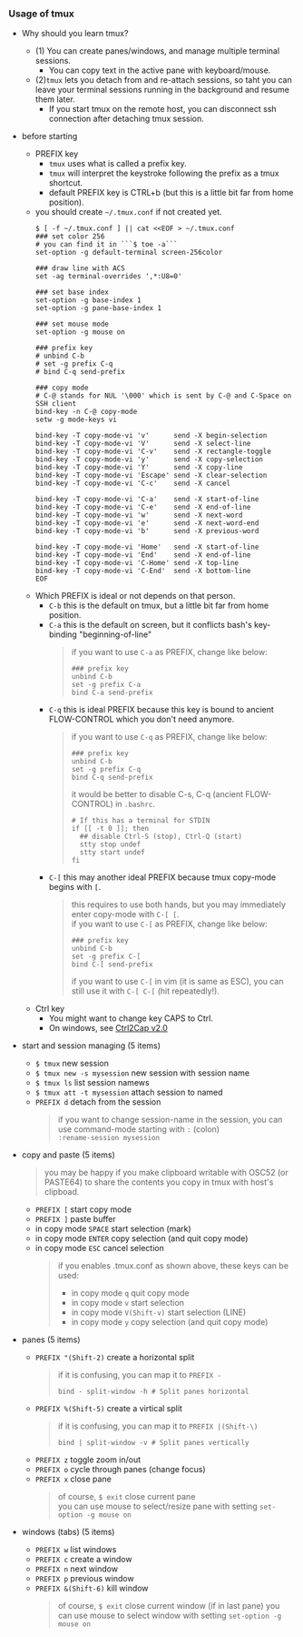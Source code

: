 ### Usage of tmux
- Why should you learn tmux?
  - (1) You can create panes/windows, and manage multiple terminal sessions.
    - You can copy text in the active pane with keyboard/mouse.
  - (2)```tmux``` lets you detach from and re-attach sessions, so taht you can leave your terminal sessions running in the background and resume them later.
    - If you start tmux on the remote host, you can disconnect ssh connection after detaching tmux session.
- before starting
  - PREFIX key
    - ```tmux``` uses what is called a prefix key. 
    - ```tmux``` will interpret the keystroke following the prefix as a tmux shortcut. 
    - default PREFIX key is CTRL+b (but this is a little bit far from home position).
  - you should create ```~/.tmux.conf``` if not created yet.
    ```
    $ [ -f ~/.tmux.conf ] || cat <<EOF > ~/.tmux.conf
    ### set color 256
    # you can find it in ```$ toe -a```
    set-option -g default-terminal screen-256color

    ### draw line with ACS
    set -ag terminal-overrides ',*:U8=0'

    ### set base index
    set-option -g base-index 1
    set-option -g pane-base-index 1

    ### set mouse mode
    set-option -g mouse on

    ### prefix key
    # unbind C-b
    # set -g prefix C-q
    # bind C-q send-prefix

    ### copy mode
    # C-@ stands for NUL '\000' which is sent by C-@ and C-Space on SSH client
    bind-key -n C-@ copy-mode
    setw -g mode-keys vi
    
    bind-key -T copy-mode-vi 'v'      send -X begin-selection
    bind-key -T copy-mode-vi 'V'      send -X select-line
    bind-key -T copy-mode-vi 'C-v'    send -X rectangle-toggle
    bind-key -T copy-mode-vi 'y'      send -X copy-selection
    bind-key -T copy-mode-vi 'Y'      send -X copy-line
    bind-key -T copy-mode-vi 'Escape' send -X clear-selection
    bind-key -T copy-mode-vi 'C-c'    send -X cancel
    
    bind-key -T copy-mode-vi 'C-a'    send -X start-of-line
    bind-key -T copy-mode-vi 'C-e'    send -X end-of-line
    bind-key -T copy-mode-vi 'w'      send -X next-word
    bind-key -T copy-mode-vi 'e'      send -X next-word-end
    bind-key -T copy-mode-vi 'b'      send -X previous-word
    
    bind-key -T copy-mode-vi 'Home'   send -X start-of-line
    bind-key -T copy-mode-vi 'End'    send -X end-of-line
    bind-key -T copy-mode-vi 'C-Home' send -X top-line
    bind-key -T copy-mode-vi 'C-End'  send -X bottom-line
    EOF
    ```
  - Which PREFIX is ideal or not depends on that person.  
    - ```C-b```   this is the default on tmux, but a little bit far from home position.  
    - ```C-a```   this is the default on screen, but it conflicts bash's key-binding "beginning-of-line"  
      > if you want to use ```C-a``` as PREFIX, change like below:
      > ```
      > ### prefix key
      > unbind C-b
      > set -g prefix C-a
      > bind C-a send-prefix
      > ```
    - ```C-q```   this is ideal PREFIX because this key is bound to ancient FLOW-CONTROL which you don't need anymore.  
      > if you want to use ```C-q``` as PREFIX, change like below:
      > ```
      > ### prefix key
      > unbind C-b
      > set -g prefix C-q
      > bind C-q send-prefix
      > ```
      > it would be better to disable C-s, C-q (ancient FLOW-CONTROL) in ```.bashrc```.
      > ```
      > # If this has a terminal for STDIN
      > if [[ -t 0 ]]; then
      >   ## disable Ctrl-S (stop), Ctrl-Q (start)
      >   stty stop undef
      >   stty start undef
      > fi
      > ```
    - ```C-[```   this may another ideal PREFIX because tmux copy-mode begins with ```[```.  
      > this requires to use both hands, but you may immediately enter copy-mode with ```C-[ [```.  
      > if you want to use ```C-[``` as PREFIX, change like below:
      > ```
      > ### prefix key
      > unbind C-b
      > set -g prefix C-[
      > bind C-[ send-prefix
      > ```
      > if you want to use ```C-[``` in vim (it is same as ESC), you can still use it with ```C-[ C-[``` (hit repeatedly!).  
  - Ctrl key 
    - You might want to change key CAPS to Ctrl.
    - On windows, see [Ctrl2Cap v2.0](https://docs.microsoft.com/en-us/sysinternals/downloads/ctrl2cap)

- start and session managing (5 items)
  - ```$ tmux``` new session 
  - ```$ tmux new -s mysession``` new session with session name
  - ```$ tmux ls``` list session namews
  - ```$ tmux att -t mysession``` attach session to named
  - ```PREFIX d``` detach from the session
    > if you want to change session-name in the session, you can use command-mode starting with ```:``` (colon)  
    > ```:rename-session mysession``` 
- copy and paste (5 items)
  > you may be happy if you make clipboard writable with OSC52 (or PASTE64) to share the contents you copy in tmux with host's clipboad.
  
  - ```PREFIX [``` start copy mode
  - ```PREFIX ]``` paste buffer
  - in copy mode ```SPACE``` start selection (mark)
  - in copy mode ```ENTER``` copy selection (and quit copy mode)
  - in copy mode ```ESC``` cancel selection
    > if you enables .tmux.conf as shown above, these keys can be used: 
    > - in copy mode ```q``` quit copy mode
    > - in copy mode ```v``` start selection
    > - in copy mode ```V(Shift-v)``` start selection (LINE)
    > - in copy mode ```y``` copy selection (and quit copy mode)
- panes (5 items)
  - ```PREFIX "(Shift-2)``` create a horizontal split
    > if it is confusing, you can map it to ```PREFIX -```
    > ```
    > bind - split-window -h # Split panes horizontal
    > ```
  - ```PREFIX %(Shift-5)``` create a virtical split
    > if it is confusing, you can map it to ```PREFIX |(Shift-\)```
    > ```
    > bind | split-window -v # Split panes vertically
    > ```
  - ```PREFIX z``` toggle zoom in/out
  - ```PREFIX o``` cycle through panes (change focus)
  - ```PREFIX x``` close pane
    > of course, ```$ exit``` close current pane  
    > you can use mouse to select/resize pane with setting ```set-option -g mouse on```
- windows (tabs)  (5 items)
  - ```PREFIX w``` list windows
  - ```PREFIX c``` create a window
  - ```PREFIX n``` next window
  - ```PREFIX p``` previous window
  - ```PREFIX &(Shift-6)``` kill window
    > of course, ```$ exit``` close current window (if in last pane)
    > you can use mouse to select window with setting ```set-option -g mouse on```
